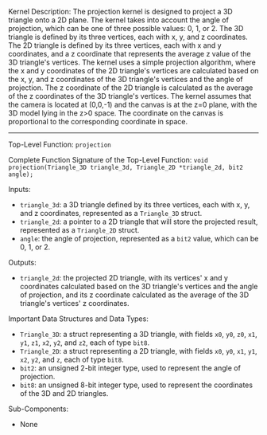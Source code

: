 Kernel Description:
The projection kernel is designed to project a 3D triangle onto a 2D plane. The kernel takes into account the angle of projection, which can be one of three possible values: 0, 1, or 2. The 3D triangle is defined by its three vertices, each with x, y, and z coordinates. The 2D triangle is defined by its three vertices, each with x and y coordinates, and a z coordinate that represents the average z value of the 3D triangle's vertices. The kernel uses a simple projection algorithm, where the x and y coordinates of the 2D triangle's vertices are calculated based on the x, y, and z coordinates of the 3D triangle's vertices and the angle of projection. The z coordinate of the 2D triangle is calculated as the average of the z coordinates of the 3D triangle's vertices. The kernel assumes that the camera is located at (0,0,-1) and the canvas is at the z=0 plane, with the 3D model lying in the z>0 space. The coordinate on the canvas is proportional to the corresponding coordinate in space.

---

Top-Level Function: `projection`

Complete Function Signature of the Top-Level Function:
`void projection(Triangle_3D triangle_3d, Triangle_2D *triangle_2d, bit2 angle);`

Inputs:
- `triangle_3d`: a 3D triangle defined by its three vertices, each with x, y, and z coordinates, represented as a `Triangle_3D` struct.
- `triangle_2d`: a pointer to a 2D triangle that will store the projected result, represented as a `Triangle_2D` struct.
- `angle`: the angle of projection, represented as a `bit2` value, which can be 0, 1, or 2.

Outputs:
- `triangle_2d`: the projected 2D triangle, with its vertices' x and y coordinates calculated based on the 3D triangle's vertices and the angle of projection, and its z coordinate calculated as the average of the 3D triangle's vertices' z coordinates.

Important Data Structures and Data Types:
- `Triangle_3D`: a struct representing a 3D triangle, with fields `x0`, `y0`, `z0`, `x1`, `y1`, `z1`, `x2`, `y2`, and `z2`, each of type `bit8`.
- `Triangle_2D`: a struct representing a 2D triangle, with fields `x0`, `y0`, `x1`, `y1`, `x2`, `y2`, and `z`, each of type `bit8`.
- `bit2`: an unsigned 2-bit integer type, used to represent the angle of projection.
- `bit8`: an unsigned 8-bit integer type, used to represent the coordinates of the 3D and 2D triangles.

Sub-Components:
- None